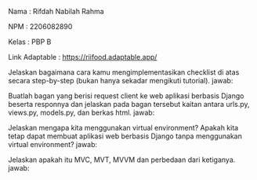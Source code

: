 Nama    : Rifdah Nabilah Rahma

NPM     : 2206082890

Kelas   : PBP B

Link Adaptable : https://riifood.adaptable.app/

Jelaskan bagaimana cara kamu mengimplementasikan checklist di atas secara step-by-step (bukan hanya sekadar mengikuti tutorial).
jawab:

Buatlah bagan yang berisi request client ke web aplikasi berbasis Django beserta responnya dan jelaskan pada bagan tersebut kaitan antara urls.py, views.py, models.py, dan berkas html.
jawab:

Jelaskan mengapa kita menggunakan virtual environment? Apakah kita tetap dapat membuat aplikasi web berbasis Django tanpa menggunakan virtual environment?
jawab:

Jelaskan apakah itu MVC, MVT, MVVM dan perbedaan dari ketiganya.
jawab:

